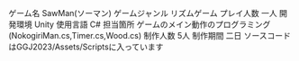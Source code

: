 ゲーム名 SawMan(ソーマン)
ゲームジャンル リズムゲーム
プレイ人数 一人
開発環境 Unity
使用言語 C#
担当箇所 ゲームのメイン動作のプログラミング(NokogiriMan.cs,Timer.cs,Wood.cs)
制作人数 5人
制作期間 二日
ソースコードはGGJ2023/Assets/Scriptsに入っています

